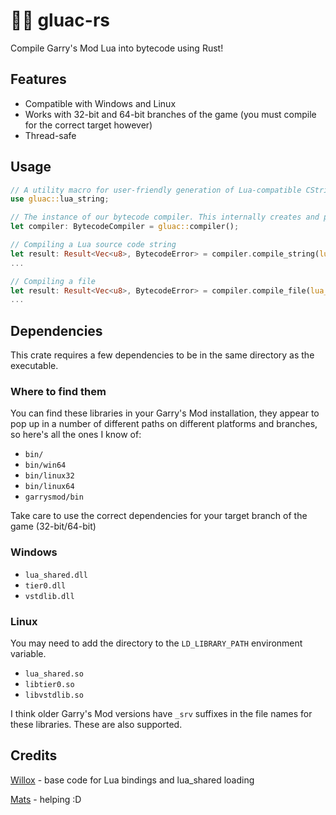 # 👨‍💻 gluac-rs

Compile Garry's Mod Lua into bytecode using Rust!

## Features

* Compatible with Windows and Linux
* Works with 32-bit and 64-bit branches of the game (you must compile for the correct target however)
* Thread-safe

## Usage

```rust
// A utility macro for user-friendly generation of Lua-compatible CStrings.
use gluac::lua_string;

// The instance of our bytecode compiler. This internally creates and prepares a Lua state and closes it when dropped.
let compiler: BytecodeCompiler = gluac::compiler();

// Compiling a Lua source code string
let result: Result<Vec<u8>, BytecodeError> = compiler.compile_string(lua_string!(r#"print("Hello, world!")"#));
...

// Compiling a file
let result: Result<Vec<u8>, BytecodeError> = compiler.compile_file(lua_string!(r#"path/to/file.lua"#));
...
```

## Dependencies

This crate requires a few dependencies to be in the same directory as the executable.

### Where to find them

You can find these libraries in your Garry's Mod installation, they appear to pop up in a number of different paths on different platforms and branches, so here's all the ones I know of:

* `bin/`
* `bin/win64`
* `bin/linux32`
* `bin/linux64`
* `garrysmod/bin`

Take care to use the correct dependencies for your target branch of the game (32-bit/64-bit)

### Windows

* `lua_shared.dll`
* `tier0.dll`
* `vstdlib.dll`

### Linux

You may need to add the directory to the `LD_LIBRARY_PATH` environment variable.

* `lua_shared.so`
* `libtier0.so`
* `libvstdlib.so`

I think older Garry's Mod versions have `_srv` suffixes in the file names for these libraries. These are also supported.

## Credits

[Willox](https://github.com/willox) - base code for Lua bindings and lua_shared loading

[Mats](https://github.com/m4tsa) - helping :D
